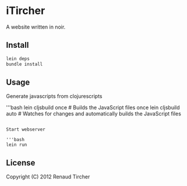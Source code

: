# iTircher

A website written in noir. 

## Install

```bash
lein deps
bundle install
```


## Usage

Generate javascripts from clojurescripts

'''bash
lein cljsbuild once # Builds the JavaScript files once
lein cljsbuild auto # Watches for changes and automatically builds the
JavaScript files
```

Start webserver

'''bash
lein run
```

## License

Copyright (C) 2012 Renaud Tircher

